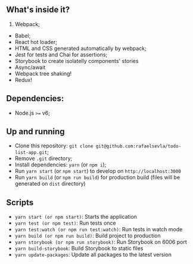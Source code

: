 ## What's inside it?

1. Webpack;

- Babel;
- React hot loader;
- HTML and CSS generated automatically by webpack;
- Jest for tests and Chai for assertions;
- Storybook to create isolatelly components' stories
- Async/await
- Webpack tree shaking!
- Redux!

## Dependencies:

- Node.js `>=` v6;

## Up and running

- Clone this repository: `git clone git@github.com:rafaelsevla/todo-list-app.git`;
- Remove `.git` directory;
- Install dependencies: `yarn` (or `npm i`);
- Run `yarn start` (or `npm start`) to develop on `http://localhost:3000`
- Run `yarn build` (or `npm run build`) for production build (files will be generated on `dist` directory)

## Scripts

- `yarn start (or npm start)`: Starts the application
- `yarn test (or npm test)`: Run tests once
- `yarn test:watch (or npm run test:watch)`: Run tests in watch mode
- `yarn build (or npm run build)`: Build project to production
- `yarn storybook (or npm run storybook)`: Run Storybook on 6006 port
- `yarn build-storybook`: Build Storybook to static files
- `yarn update-packages`: Update all packages to the latest version
